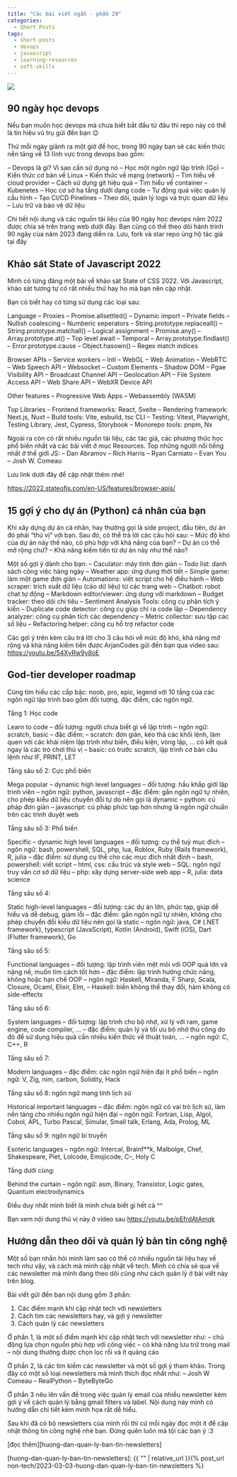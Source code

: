```yaml
---
title: "Các bài viết ngắn - phần 29"
categories:
  - Short Posts
tags:
  - short-posts
  - devops
  - javascript
  - learning-resources
  - soft-skills
---
```

![](/assets/images/2023/02/2023-02-21-cac-bai-viet-ngan-phan-29-1.webp)

## 90 ngày học devops
Nếu bạn muốn học devops mà chưa biết bắt đầu từ đâu thì repo này có thể là tín hiệu vũ trụ gửi đến bạn 😉

Thử mỗi ngày giành ra một giờ để học, trong 90 ngày bạn sẽ các kiến thức nền tảng về 13 lĩnh vực trong devops bao gồm:

– Devops là gì? Vì sao cần sử dụng nó
– Học một ngôn ngữ lập trình (Go)
– Kiến thức cơ bản về Linux
– Kiến thức về mạng (network)
– Tìm hiểu về cloud provider
– Cách sử dụng git hiệu quả
– Tìm hiểu về container
– Kubenetes
– Học cơ sở hạ tầng dưới dạng code
– Tự động quá việc quản lý cấu hình
– Tạo CI/CD Pinelines
– Theo dõi, quản lý logs và trực quan dữ liệu
– Lưu trữ và bảo vệ dữ liệu

Chi tiết nội dung và các nguồn tài liệu của 90 ngày học devops năm 2022 được chia sẻ trên trang web dưới đây.
Bạn cũng có thể theo dõi hành trình 90 ngày của năm 2023 đang diễn ra.
Lưu, fork và star repo ủng hộ tác giả tại đây

## Khảo sát State of Javascript 2022
Mình có từng đăng một bài về khảo sát State of CSS 2022. Với Javascript, khảo sát tương tự có rất nhiều thứ hay ho mà bạn nên cập nhật.

Bạn có biết hay có từng sử dụng các loại sau:

Language
– Proxies
– Promise.allsettled()
– Dynamic import
– Private fields
– Nullish coalescing
– Numberic seperators
– String.prototype.replaceall()
– String.prototype.matchall()
– Logical assignment
– Promise.any()
– Array.prototype.at()
– Top level await
– Temporal
– Array.prototype.findlast()
– Error.prototype.cause
– Object.hasown()
– Regex match indices

Browser APIs
– Service workers
– Intl
– WebGL
– Web Animation
– WebRTC
– Web Speech API
– Websocket
– Custom Elements
– Shadow DOM
– Pgae Visibility API
– Broadcast Channel API
– Geolocation API
– File System Access API
– Web Share API
– WebXR Device API

Other features
– Progressive Web Apps
– Webassembly (WASM)

Top Libraries
– Frontend frameworks: React, Svelte
– Rendering framework: Next.js, Nuxt
– Build tools: Vite, esbuild, tsc CLI
– Testing: Vitest, Playwright, Testing Library, Jest, Cypress, Storybook
– Monorepo tools: pnpm, Nx

Ngoài ra còn có rất nhiều nguồn tài liệu, các tác giả, các phương thức học phổ biến nhất và các bài viết ở mục Resources.
Top những người nổi tiếng nhất ở thế giới JS:
– Dan Abramov
– Rich Harris
– Ryan Carniato
– Evan You
– Josh W. Comeau

Lưu link dưới đây để cập nhật thêm nhé!

https://2022.stateofjs.com/en-US/features/browser-apis/ 

## 15 gợi ý cho dự án (Python) cá nhân của bạn
Khi xây dựng dự án cá nhân, hay thường gọi là side project, đầu tiên, dự án đó phải “thú vị” với bạn. Sau đó, có thể trả lời các câu hỏi sau:
– Mức độ khó của dự án này thế nào, có phù hợp với khả năng của bạn?
– Dự án có thể mở rộng chứ?
– Khả năng kiếm tiền từ dự án này như thế nào?

Một số gợi ý dành cho bạn:
– Caculator: máy tính đơn giản
– Todo list: danh sách công việc hàng ngày
– Weather app: ứng dụng thời tiết
– Simple game: làm một game đơn giản
– Automations: viết script cho hệ điều hành
– Web scraper: trích xuất dữ liệu (cào dữ liệu) từ các trang web
– Chatbot: robot chat tự động
– Markdown editor/viewer: ứng dụng với markdown
– Budget tracker: theo dõi chi tiêu
– Sentiment Analysis Tools: công cụ phân tích ý kiến
– Duplicate code detector: công cụ giúp chỉ ra code lặp
– Dependency analyzer: công cụ phân tích các dependency
– Metric collector: sưu tập các số liệu
– Refactoring helper: công cụ hỗ trợ refactor code

Các gợi ý trên kèm câu trả lời cho 3 câu hỏi về mức độ khó, khả năng mở rộng và khả năng kiếm tiền được ArjanCodes gửi đến bạn qua video sau:
https://youtu.be/54XyRw9y8oE


## God-tier developer roadmap
Cùng tìm hiểu các cấp bậc: noob, pro, epic, legend với 10 tầng của các ngôn ngữ lập trình bao gồm đối tượng, đặc điểm, các ngôn ngữ.

Tầng 1: Học code

Learn to code
– đối tượng: người chưa biết gì về lập trình
– ngôn ngữ: scratch, basic
– đặc điểm:
– scratch: đơn giản, kéo thả các khối lệnh, làm quen với các khái niệm lập trình như biến, điều kiện, vòng lặp, … có kết quả ngay là các trò chơi thú vị
– basic: có trước scratch, lập trình cơ bản câu lệnh như IF, PRINT, LET

Tầng sâu số 2: Cực phổ biến

Mega popular – dynamic high level languages
– đối tượng: hầu khắp giới lập trình viên
– ngôn ngữ: python, javascript
– đặc điểm: gần ngôn ngữ tự nhiên, cho phép kiểu dữ liệu chuyển đổi tự do nên gọi là dynamic
– python: cú pháp đơn giản
– javascript: cú pháp phức tạp hơn nhưng là ngôn ngữ chuẩn trên các trình duyệt web

Tầng sâu số 3: Phổ biến


Specific – dynamic high level languages
– đối tượng: cụ thể tuỳ mục đích
– ngôn ngữ: bash, powershell, SQL, php, lua, Roblox, Ruby (Rails framework), R, julia
– đặc điểm: sử dụng cụ thể cho các mục đích nhất định
– bash, powershell: viết script
– html, css: cấu trúc và style web
– SQL: ngôn ngữ truy vấn cơ sở dữ liệu
– php: xây dựng server-side web app
– R, julia: data science

Tầng sâu số 4:

Static high-level languages
– đối tượng: các dự án lớn, phức tạp, giúp dễ hiểu và dễ debug, giảm lỗi
– đặc điểm: gần ngôn ngữ tự nhiên, không cho phép chuyển đổi kiểu dữ liệu nên gọi là static
– ngôn ngữ: java, C# (.NET framework), typescript (JavaScript), Kotlin (Android), Swift (iOS), Dart (Flutter framework), Go

Tầng sâu số 5:

Functional languages
– đối tượng: lập trình viên mệt mỏi với OOP quá lớn và nặng nề, muốn tìm cách tốt hơn
– đặc điểm: lập trình hướng chức năng, không hoặc hạn chế OOP
– ngôn ngữ: Haskell, Miranda, F Sharp, Scala, Closure, Ocaml, Elixir, Elm,
– Haskell: biến không thể thay đổi, hàm không có side-effects

Tầng sâu số 6:

System languages
– đối tượng: lập trình cho bộ nhớ, xử lý với ram, game engine, code compiler, …
– đặc điểm: quản lý và tối ưu bộ nhớ thủ công do đó để sử dụng hiệu quả cần nhiều kiến thức về thuật toán, …
– ngôn ngữ: C, C++, R

Tầng sâu số 7:

Modern languages
– đặc điểm: các ngôn ngữ hiện đại ít phổ biến
– ngôn ngữ: V, Zig, nim, carbon, Solidity, Hack

Tầng sâu số 8: ngôn ngữ mang tính lịch sử

Historical important languages
– đặc điểm: ngôn ngữ có vai trò lịch sử, làm nền tảng cho nhiều ngôn ngữ hiện đại
– ngôn ngữ: Fortran, Lisp, Algol, Cobol, APL, Turbo Pascal, Simular, Small talk, Erlang, Ada, Prolog, ML

Tầng sâu số 9: ngôn ngữ bí truyền

Esoteric languages
– ngôn ngữ: Intercal, Brainf**k, Malbolge, Chef, Shakespeare, Piet, Lolcode, Emojicode, C–, Holy C

Tầng dưới cùng:

Behind the curtain
– ngôn ngữ: asm, Binary, Transistor, Logic gates, Quantum electrodynamics

Điều duy nhất mình biết là mình chưa biết gì hết cả ^^

Bạn xem nội dung thú vị này ở video sau
https://youtu.be/pEfrdAtAmqk


## Hướng dẫn theo dõi và quản lý bản tin công nghệ
Một số bạn nhắn hỏi mình làm sao có thể có nhiều nguồn tài liệu hay về tech như vậy, và cách mà mình cập nhật về tech. Mình có chia sẻ qua về các newsletter mà mình đang theo dõi cũng như cách quản lý ở bài viết này trên blog.

Bài viết gửi đến bạn nội dung gồm 3 phần:
1. Các điểm mạnh khi cập nhật tech với newsletters
2. Cách tìm các newsletters hay, và gợi ý newsletter
3. Cách quản lý các newsletters 

Ở phần 1, là một số điểm mạnh khi cập nhật tech với newsletter như:
– chủ động lựa chọn nguồn phù hợp với công việc
– có khả năng lưu trữ trong mail
– nội dung thường được chọn lọc rồi và ít quảng cáo

Ở phần 2, là các tìm kiếm các newsletter và một số gợi ý tham khảo.
Trong đây có một số loại newsletters mà mình thích đọc nhất như:
– Josh W Comeau
– RealPython
– ByteByteGo

Ở phần 3 nêu lên vấn đề trong việc quản lý email của nhiều newsletter kèm gợi ý về cách quản lý bằng gmail filters và label.
Nội dung này mình có hướng dẫn chi tiết kèm minh họa rất dễ hiểu.

Sau khi đã có bộ newsletters của mình rồi thì cứ mỗi ngày đọc một ít để cập nhật thông tin công nghệ nhé bạn. Đừng quên luôn mà tội các bạn ý :3

[đọc thêm][huong-dan-quan-ly-ban-tin-newsletters]

[huong-dan-quan-ly-ban-tin-newsletters]: {{ "" | relative_url }}{% post_url non-tech/2023-03-03-huong-dan-quan-ly-ban-tin-newsletters %}